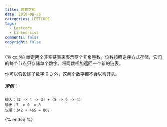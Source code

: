 ```yaml
---
title: 两数之和
date: 2018-06-25
categories: LEETCODE
tags:
  - Leetcode
  - Linked-List
comments: false
copyright: false
---
```

{% cq %}
给定两个非空链表来表示两个非负整数。位数按照逆序方式存储，它们的每个节点只存储单个数字。将两数相加返回一个新的链表。

你可以假设除了数字 0 之外，这两个数字都不会以零开头。

##### 示例：

```
输入：(2 -> 4 -> 3) + (5 -> 6 -> 4)
输出：7 -> 0 -> 8
说明：342 + 465 = 807
```
{% endcq %}
<!-- more -->
